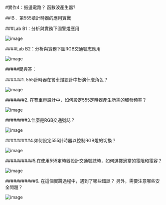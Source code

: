 
#實作4：振盪電路？ 函數波產生器?

##Ｂ．第555章計時器的應用實戰

###Lab B1：分析與實務下圖警燈應用 

![image](https://github.com/ShitengHuang/Shiteng/assets/162284232/78e13eb7-fc72-406e-8c91-6028a9ed7dbb)

####Lab B2：分析與實務下圖RGB交通號志應用    

![image](https://github.com/ShitengHuang/Shiteng/assets/162284232/eaec68dc-835f-47b1-a000-d67aa12bf2c1)

#####問與答：

######1. 555計時器在警車燈設計中扮演什麼角色？ 

![image](https://github.com/ShitengHuang/Shiteng/assets/162284232/acc0ad8a-3e41-480e-bbc5-502a286476a5)

#######2. 在警車燈設計中，如何設定555定時器產生所需的觸發頻率？                                

![image](https://github.com/ShitengHuang/Shiteng/assets/162284232/1c0202da-fde9-407c-a40c-d8910cdf86fc)

########3.什麼是RGB交通號誌？                                    

![image](https://github.com/ShitengHuang/Shiteng/assets/162284232/92725d79-1cec-45b3-8347-cdc1cf13470a)

#########4.如何設定555計時器以控制RGB燈的切換？                                      

![image](https://github.com/ShitengHuang/Shiteng/assets/162284232/a7c0a755-1b9a-4421-a10c-06b47ed3c926)

##########5.在使用555定時器設計交通號誌時，如何選擇適當的電阻和電容？                     

![image](https://github.com/ShitengHuang/Shiteng/assets/162284232/f28ef4de-4063-446a-bc37-250688684ee2)

###########6. 在這個實踐過程中，遇到了哪些錯誤？ 另外，需要注意哪些安全問題？

![image](https://github.com/ShitengHuang/Shiteng/assets/162284232/717e321e-d088-49ea-b6d7-a607ae7341d7)

